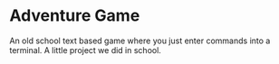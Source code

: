 # Adventure Game

An old school text based game where you just enter commands into a terminal. A little project we did in school.
